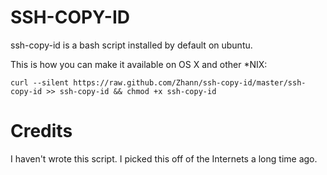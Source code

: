 # SSH-COPY-ID
ssh-copy-id is a bash script installed by default on ubuntu.

This is how you can make it available on OS X and other *NIX:

    curl --silent https://raw.github.com/Zhann/ssh-copy-id/master/ssh-copy-id >> ssh-copy-id && chmod +x ssh-copy-id
    
# Credits

I haven't wrote this script. I picked this off of the Internets a long time ago.
